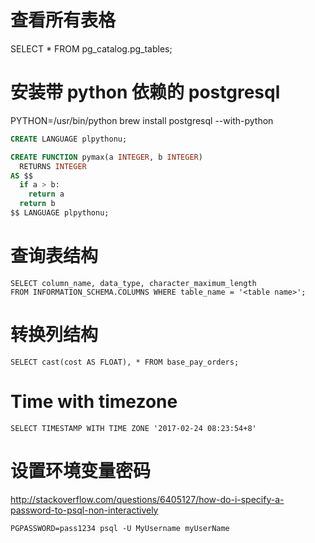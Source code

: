 # 查看所有表格
SELECT * FROM pg_catalog.pg_tables;

# 安装带 python 依赖的 postgresql

PYTHON=/usr/bin/python brew install postgresql --with-python

```sql
CREATE LANGUAGE plpythonu;

CREATE FUNCTION pymax(a INTEGER, b INTEGER)
  RETURNS INTEGER
AS $$
  if a > b:
    return a
  return b
$$ LANGUAGE plpythonu;
```

# 查询表结构

```
SELECT column_name, data_type, character_maximum_length
FROM INFORMATION_SCHEMA.COLUMNS WHERE table_name = '<table name>';
```

# 转换列结构
`SELECT cast(cost AS FLOAT), * FROM base_pay_orders;`

# Time with timezone
`SELECT TIMESTAMP WITH TIME ZONE '2017-02-24 08:23:54+8'`

# 设置环境变量密码

http://stackoverflow.com/questions/6405127/how-do-i-specify-a-password-to-psql-non-interactively

`PGPASSWORD=pass1234 psql -U MyUsername myUserName`
